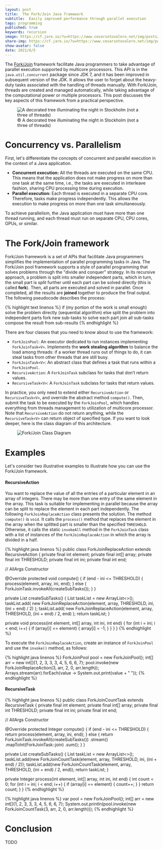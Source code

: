 ```yaml
---
layout: post
title:  The Fork/Join Java framework
subtitle:  Easily improved performance through parallel execution 
tags: programming
published: true
keywords: recursion
image: https://cf.jare.io/?u=https://www.cesarsotovalero.net/img/posts/night_tree.jpg
share-img: https://cf.jare.io/?u=https://www.cesarsotovalero.net/img/posts/night_tree.jpg
show-avatar: false
date: 2021/6/5
---
```


The [Fork/Join](https://docs.oracle.com/javase/tutorial/essential/concurrency/forkjoin.html) framework facilitate Java programmers to take advantage of parallel execution supported by multicore processors.
This API is in the `java.util.concurrent` package since JDK 7, and it has been improved in subsequent version of the JDK.
It allows the user to forget about the heavy-duty tasks associated with the handling of threads manually.
With Fork/Join, threads are created and managed automatically, while taking advantage of the computational power or multiple processors. 
This post discusses the key aspects of this framework from a practical perspective.  

<figure class="jb_picture">
    <img src="https://cf.jare.io/?u=https://www.cesarsotovalero.net/img/posts/night_tree.jpeg" 
    alt="A decorated tree illuminating the night in Stockholm (not a three of threads)"
    longdesc="#c13e1390" />
    <figcaption class="stroke">
    &#169; A decorated tree illuminating the night in Stockholm (not a three of threads)
    </figcaption>
</figure>

# Concurrency vs. Parallelism

First, let's differentiate the concepts of concurrent and parallel execution in the context of a Java application. 

- **Concurrent execution:** All the threads are executed on the same CPU. This means that the application does not make progress on more than one task at the same time, i.e., the tasks are executed in interleave fashion, sharing CPU processing time during execution.
- **Parallel execution:** Each thread is executed in a separate CPU core. Therefore, tasks make progress independently. This allows the execution to make progress on more than one task simultaneously.

To achieve parallelism, the Java application must have more than one thread running, and each thread must run on separate CPU, CPU cores, GPUs, or similar.

# The Fork/Join framework

Fork/Join framework is a set of APIs that facilitate Java programmers simplifies the implementation of parallel programming tasks in Java.
The Fork/Join pool framework supports a style of parallel programming that solves problems through the "divide and conquer" strategy. 
In its recursive approach, a problem is split into smaller independent parts, which in turn, the small part is split further until each part can be solved directly (this is called **fork**). 
Then, all parts are executed and solved in parallel. 
Once completed, all the results are **joined** together to produce the final output.
The following pseudocode describes the process:

{% highlight text linenos %}
if (my portion of the work is small enough)
  solve the problem directly (sequential algorithm)
else
  split the problem into independent parts
  fork new sub-tasks to solve each part
  join all sub-tasks
  compose the result from sub-results
{% endhighlight %}

There are four classes that you need to know about to use the framework:

- `ForkJoinPool`: An executor dedicated to run instances implementing `ForkJoinTask<V>`. Implements the **work stealing algorithm** to balance the load among threads: if a worker thread runs out of things to do, it can steal tasks from other threads that are still busy.
- `ForkJoinTask<V>`: An abstract class that defines a task that runs within a `ForkJoinPool`.
- `RecursiveAction`:  A `ForkJoinTask` subclass for tasks that don’t return values.
- `RecursiveTask<V>`: A `ForkJoinTask` subclass for tasks that return values.

In practice, you only need to extend either `RecursiveAction` or `RecursiveTask<V>`, and override the abstract method `compute()`. Then,  submit the task to be executed by the `ForkJoinPool`,  which handles everything from threads management to utilization of multicore processor. Note that `RecursiveAction` do not return anything, while the `RecursiveTask<V>` can return object of specified type. If you want to look deeper, here is the class diagram of this architecture.

<figure class="jb_picture">
    <img src="https://cf.jare.io/?u=https://www.cesarsotovalero.net/img/posts/fork_join_classes.png" 
    alt="Fork/Join Class Diagram"
    longdesc="#c13e1390" />
</figure>

# Examples

Let's consider two illustrative examples to illustrate how you can use the Fork/Join framework.  

#### RecursiveAction

You want to replace the value of all the entries of a particular element in an array of integers.
There may be more than one entry of the same element in the array.
This task is suitable for implementing in parallel because the array can be split to replace the element in each part independently. 
The following `ForkJoinReplaceAction` class presents the solution. 
The method `compute()` is `void`. It calls the `process()` method that replaces the element in the array when the splitted part is smaller than the specified `THRESHOLD`. Otherwise, it calls the static `invokeAll` method in the `ForkJoinTask` class with a list of instances of the `ForkJoinReplaceAction` in which the array is divided in a half.

{% highlight java linenos %}
public class ForkJoinReplaceAction extends RecursiveAction {
  private final int element;
  private final int[] array;
  private final int THRESHOLD;
  private final int ini;
  private final int end;

  // AllArgs Constructor

  @Override
  protected void compute() {
    if (end - ini <= THRESHOLD) {
      process(element, array, ini, end);
    } else {
      ForkJoinTask.invokeAll(createSubTasks());
    }
  }

  private List<ForkJoinReplaceAction> createSubTasks() {
    List<ForkJoinReplaceAction> taskList = new ArrayList<>();
    taskList.add(
        new ForkJoinReplaceAction(element, array, THRESHOLD, ini, (ini + end) / 2)
    );
    taskList.add(
        new ForkJoinReplaceAction(element, array, THRESHOLD, (ini + end) / 2, end)
    );
    return taskList;
  }
  
  private void process(int element, int[] array, int ini, int end) {
    for (int i = ini; i < end; i++) {
      if (array[i] == element) {
        array[i] = -1;
      }
    }
  }
}
{% endhighlight %}

To execute the `ForkJoinReplaceAction`, create an instance of `ForkJoinPool` and use the `invoke()` method, as follows:

{% highlight java linenos %}
ForkJoinPool pool = new ForkJoinPool();
int[] arr = new int[]{1, 2, 3, 3, 3, 4, 5, 6, 6, 7};
pool.invoke(new ForkJoinReplaceAction(3, arr, 2, 0, arr.length));
Arrays.stream(arr).forEach(value -> System.out.print(value + " "));
{% endhighlight %}


#### RecursiveTask<V>


{% highlight java linenos %}
public class ForkJoinCountTask extends RecursiveTask<Integer> {
  private final int element;
  private final int[] array;
  private final int THRESHOLD;
  private final int ini;
  private final int end;

  // AllArgs Constructor
  
  @Override
  protected Integer compute() {
    if (end - ini <= THRESHOLD) {
      return process(element, array, ini, end);
    } else {
    return ForkJoinTask.invokeAll(createSubTasks())
      .stream()
      .mapToInt(ForkJoinTask::join)
      .sum();
    }
  }
  
  private List<ForkJoinCountTask> createSubTasks() {
    List<ForkJoinCountTask> taskList = new ArrayList<>();
    taskList.add(new ForkJoinCountTask(element, array, THRESHOLD, ini, (ini + end) / 2));
    taskList.add(new ForkJoinCountTask(element, array, THRESHOLD, (ini + end) / 2, end));
    return taskList;
  }
  
  private Integer process(int element, int[] array, int ini, int end) {
    int count = 0;
    for (int i = ini; i < end; i++) {
      if (array[i] == element) {
        count++;
      }
    }
    return count;
  }
}
{% endhighlight %}


{% highlight java linenos %}
var pool = new ForkJoinPool();
int[] arr = new int[]{1, 2, 3, 3, 3, 4, 5, 6, 6, 7};
System.out.println(pool.invoke(new ForkJoinCountTask(3, arr, 2, 0, arr.length)));
{% endhighlight %}

# Conclusion

TODO




















